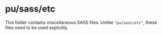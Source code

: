 # pu/sass/etc

This folder contains miscellaneous SASS files. Unlike `"pu/sass/etc"`, these files
need to be used explicitly.
